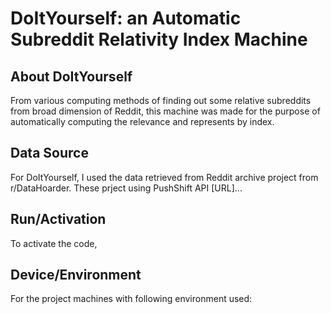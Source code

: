 # DoItYourself: an Automatic Subreddit Relativity Index Machine

## About DoItYourself
From various computing methods of finding out some relative subreddits from broad dimension of Reddit, this machine was made for the purpose of automatically computing the relevance and represents by index.

## Data Source
For DoItYourself, I used the data retrieved from Reddit archive project from r/DataHoarder. These prject using PushShift API [URL]...

## Run/Activation
To activate the code, 

## Device/Environment
For the project machines with following environment used:
